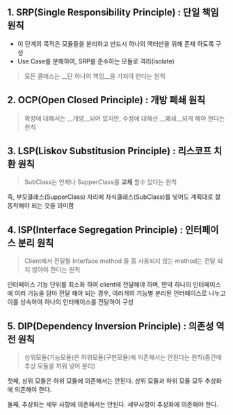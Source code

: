 ## 1. SRP(Single Responsibility Principle) : 단일 책임 원칙
* 이 단계의 목적은 모듈들을 분리하고 반드시 하나의 액터만을 위해 존재 하도록 구성
* Use Case를 분해하여, SRP를 준수하는 모듈로 격리(isolate)

> 모든 클래스는 __단 하나의 책임__을 가져야 한다는 원칙

 

## 2. OCP(Open Closed Principle) : 개방 폐쇄 원칙
> 확장에 대해서는 __개방__되어 있지만, 수정에 대해선 __폐쇄__되게 해야 한다는 원칙

## 3. LSP(Liskov Substitusion Principle) : 리스코프 치환 원칙
> SubClass는 언제나 SupperClass를 __교체__ 할수 있다는 원칙

즉, 부모클래스(SupperClass) 자리에 자식클래스(SubClass)를 넣어도 계획대로 잘 동작해야 되는 것을 의미함

## 4. ISP(Interface Segregation Principle) : 인터페이스 분리 원칙
> Client에서 전달될 Interface method 들 중 사용되지 않는 method는 전달 되지 않아야 한다는 원칙

인터페이스 기능 단위를 최소화 하여 client에 전달해야 하며,
먄약 하나의 인터페이스에 여러 기능을 담아 전달 해야 되는 경우, 
여러개의 기능별 분리된 인터페이스로 나누고 이를 상속하여 하나의 인터페이스를 전달하여 구성

## 5. DIP(Dependency Inversion Principle) : 의존성 역전 원칙
> 상위모듈(기능모듈)은 하위모듈(구현모듈)에 의존해서는 안된다는 원칙(중간에 추상 모듈을 끼워 넣어 분리)

첫째, 상위 모듈은 하위 모듈에 의존해서는 안된다. 상위 모듈과 하위 모듈 모두 추상화에 의존해야 한다.

둘째, 추상화는 세부 사항에 의존해서는 안된다. 세부사항이 추상화에 의존해야 한다.


[gitbook-SOLID-설명잘됨]: https://trazy.gitbooks.io/oop/content/oop-srp.html
[DIP-넘어-IoC]: http://javacan.tistory.com/110
[객체 지향 프로그래밍/원칙]: https://namu.wiki/w/%EA%B0%9D%EC%B2%B4%20%EC%A7%80%ED%96%A5%20%ED%94%84%EB%A1%9C%EA%B7%B8%EB%9E%98%EB%B0%8D/%EC%9B%90%EC%B9%99